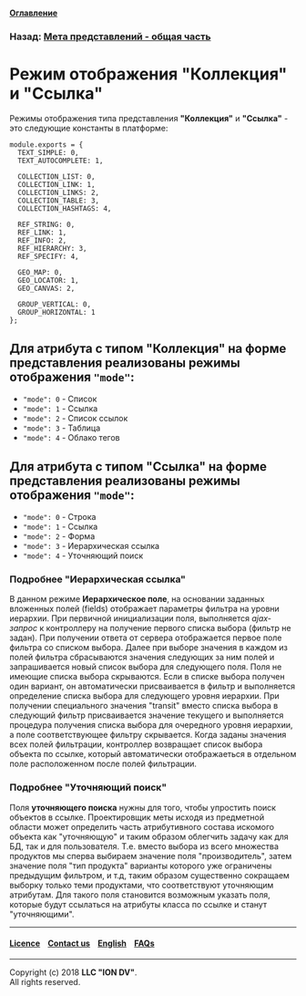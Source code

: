 #### [Оглавление](/docs/ru/index.md)

### Назад: [Мета представлений - общая часть](/docs/ru/2_system_description/metadata_structure/meta_view/meta_view_main.md)

# Режим отображения "Коллекция" и "Ссылка"

Режимы отображения типа представления **"Коллекция"** и **"Ссылка"** - это следующие константы в платформе:

```
module.exports = {
  TEXT_SIMPLE: 0,
  TEXT_AUTOCOMPLETE: 1,

  COLLECTION_LIST: 0,
  COLLECTION_LINK: 1,
  COLLECTION_LINKS: 2,
  COLLECTION_TABLE: 3,
  COLLECTION_HASHTAGS: 4,

  REF_STRING: 0,
  REF_LINK: 1,
  REF_INFO: 2,
  REF_HIERARCHY: 3,
  REF_SPECIFY: 4,

  GEO_MAP: 0,
  GEO_LOCATOR: 1,
  GEO_CANVAS: 2,

  GROUP_VERTICAL: 0,
  GROUP_HORIZONTAL: 1
};

```
## Для атрибута с типом "Коллекция" на форме представления реализованы режимы отображения `"mode"`:

* `"mode": 0` - Список
* `"mode": 1` - Ссылка
* `"mode": 2` - Список ссылок
* `"mode": 3` - Таблица
* `"mode": 4` - Облако тегов

## Для атрибута с типом "Ссылка" на форме представления реализованы режимы отображения `"mode"`:

* `"mode": 0` - Строка
* `"mode": 1` - Ссылка
* `"mode": 2` - Форма
* `"mode": 3` - Иерархическая ссылка 
* `"mode": 4` - Уточняющий поиск 

### Подробнее "Иерархическая ссылка"

В данном режиме **Иерархическое поле**, на основании заданных вложенных полей (fields) отображает параметры фильтра на уровни иерархии. При первичной инициализации поля, выполняется *ajax-запрос* к контроллеру на получение первого списка выбора (фильтр не задан). При получении ответа от сервера отображается первое поле фильтра со списком выбора. Далее при выборе значения в каждом из полей фильтра сбрасываются значения следующих за ним полей и запрашивается новый список выбора для следующего поля. Поля не имеющие списка выбора скрываются. Если в списке выбора получен один вариант, он автоматически присваивается в фильтр и выполняется определение списка выбора для следующего уровня иерархии. При получении специального значения "transit" вместо списка выбора в следующий фильтр присваивается значение текущего и выполняется процедура получения списка выбора для очередного уровня иерархии, а поле соответствующее фильтру скрывается. Когда заданы значения всех полей фильтрации, контроллер возвращает список выбора объекта по ссылке, который автоматически отображаеться в отдельном поле расположенном после полей фильтрации.
 
 ### Подробнее "Уточняющий поиск"
 
Поля **уточняющего поиска** нужны для того, чтобы упростить поиск объектов в ссылке. Проектировщик меты исходя из предметной области может определить часть атрибутивного состава искомого объекта как "уточняющую" и таким образом облегчить задачу как для БД, так и для пользователя. Т.е. вместо выбора из всего множества продуктов мы сперва выбираем значение поля "производитель", затем значение поля "тип продукта" варианты которого уже ограничены предыдущим фильтром, и т.д, таким образом существенно сокращаем выборку только теми продуктами, что соответствуют уточняющим атрибутам. Для такого поля становится возможным указать поля, которые будут ссылаться на атрибуты класса по ссылке и станут "уточняющими".
  
--------------------------------------------------------------------------  


 #### [Licence](/LICENCE.md) &ensp;  [Contact us](https://iondv.com) &ensp;  [English](/docs/en/2_system_description/metadata_structure/meta_view/type_coll_ref.md)   &ensp; [FAQs](/faqs.md)          



--------------------------------------------------------------------------  

Copyright (c) 2018 **LLC "ION DV"**.  
All rights reserved. 
